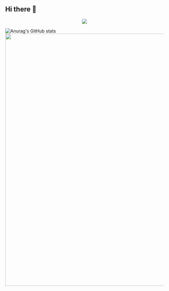 ## Hi there 👋

<p align="center">
<img src="https://capsule-render.vercel.app/api?type=waving&color=timeGradient&height=300&&section=header&text=intimatep&fontSize=90&fontAlign=50&fontAlignY=30&desc=脚本小子的安全屋&descAlign=50&descSize=30&descAlignY=60&animation=twinkling" />
</p>

![Anurag's GitHub stats](https://github-readme-stats.vercel.app/api?username=intimatep&show_icons=true&theme=radical)
<img width="800" src="https://github-readme-activity-graph.vercel.app/graph?username=intimatep&theme=github-compact&hide_border=true&area=true" />
